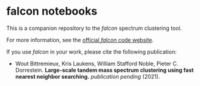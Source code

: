 # falcon notebooks

This is a companion repository to the _falcon_ spectrum clustering tool.

For more information, see the [official _falcon_ code website](https://github.com/bittremieux/falcon).

If you use _falcon_ in your work, please cite the following publication:

* Wout Bittremieux, Kris Laukens, William Stafford Noble, Pieter C. Dorrestein. **Large-scale tandem mass spectrum clustering using fast nearest neighbor searching.** _publication pending_ (2021).
